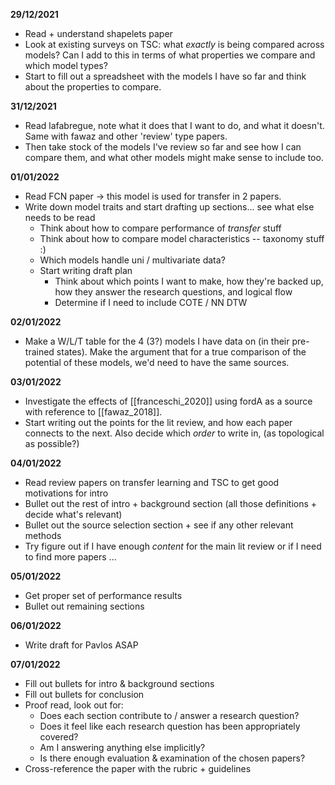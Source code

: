 **29/12/2021**
* Read + understand shapelets paper
* Look at existing surveys on TSC: what _exactly_ is being compared across models? Can I add to this in terms of what properties we compare and which model types?
* Start to fill out a spreadsheet with the models I have so far and think about the properties to compare.

**31/12/2021**
* Read lafabregue, note what it does that I want to do, and what it doesn't. Same with fawaz and other 'review' type papers.
* Then take stock of the models I've review so far and see how I can compare them, and what other models might make sense to include too.

**01/01/2022**
* Read FCN paper -> this model is used for transfer in 2 papers.
* Write down model traits and start drafting up sections... see what else needs to be read
	- Think about how to compare performance  of _transfer_ stuff
	- Think about how to compare model characteristics -- taxonomy stuff :)
	- Which models handle uni / multivariate data?
	- Start writing draft plan
		- Think about which points I want to make, how they're backed up, how they answer the research questions, and logical flow
		- Determine if I need to include COTE / NN DTW

**02/01/2022**
- Make a W/L/T table for the 4 (3?) models I have data on (in their pre-trained states). Make the argument that for a true comparison of the potential of these models, we'd need to have the same sources.

**03/01/2022**
- Investigate the effects of [[franceschi_2020]] using fordA as a source with reference to [[fawaz_2018]].
- Start writing out the points for the lit review, and how each paper connects to the next. Also decide which _order_ to write in, (as topological as possible?)

**04/01/2022**
- Read review papers on transfer learning and TSC to get good motivations for intro
- Bullet out the rest of intro + background section (all those definitions + decide what's relevant)
- Bullet out the source selection section + see if any other relevant methods
- Try figure out if I have enough _content_ for the main lit review or if I need to find more papers ...

**05/01/2022**
- Get proper set of performance results
- Bullet out remaining sections

**06/01/2022**
- Write draft for Pavlos ASAP

**07/01/2022**
- Fill out bullets for intro & background sections
- Fill out bullets for conclusion
- Proof read, look out for:
	- Does each section contribute to / answer a research question?
	- Does it feel like each research question has been appropriately covered?
	- Am I answering anything else implicitly?
	- Is there enough evaluation & examination of the chosen papers?
- Cross-reference the paper with the rubric + guidelines